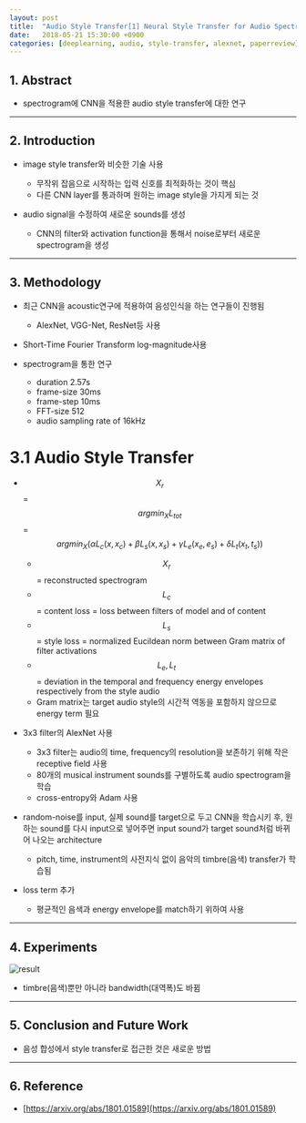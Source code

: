 ```yaml
---
layout: post
title:  "Audio Style Transfer[1] Neural Style Transfer for Audio Spectrograms(2018) - Review"
date:   2018-05-21 15:30:00 +0900
categories: [deeplearning, audio, style-transfer, alexnet, paperreview]
---
```


## 1. Abstract
- spectrogram에 CNN을 적용한 audio style transfer에 대한 연구

-----

## 2. Introduction

- image style transfer와 비슷한 기술 사용
    - 무작위 잡음으로 시작하는 입력 신호를 최적화하는 것이 핵심
    - 다른 CNN layer를 통과하며 원하는 image style을 가지게 되는 것

- audio signal을 수정하여 새로운 sounds를 생성
    - CNN의 filter와 activation function을 통해서 noise로부터 새로운 spectrogram을 생성

-----

## 3. Methodology

- 최근 CNN을 acoustic연구에 적용하여 음성인식을 하는 연구들이 진행됨
    - AlexNet, VGG-Net, ResNet등 사용

- Short-Time Fourier Transform log-magnitude사용

- spectrogram을 통한 연구
    - duration 2.57s
    - frame-size 30ms
    - frame-step 10ms
    - FFT-size 512
    - audio sampling rate of 16kHz

# 3.1 Audio Style Transfer

- $$X_{r}$$ = $$argmin_X L_{tot}$$ = $$argmin_X(\alpha L_c (x, x_{c}) + \beta L_s (x, x_{s}) + \gamma L_e (x_{e}, e_{s}) + \delta L_t (x_{t}, t_{s}))$$
    - $$X_r$$ = reconstructed spectrogram
    - $$L_c$$ = content loss = loss between filters of model and of content
    - $$L_s$$ = style loss = normalized Eucildean norm between Gram matrix of filter activations
    - $$L_e, L_t$$ = deviation in the temporal and frequency energy envelopes respectively from the style audio
    - Gram matrix는 target audio style의 시간적 역동을 포함하지 않으므로 energy term 필요

- 3x3 filter의 AlexNet 사용
    - 3x3 filter는 audio의 time, frequency의 resolution을 보존하기 위해 작은 receptive field 사용
    - 80개의 musical instrument sounds를 구별하도록 audio spectrogram을 학습
    - cross-entropy와 Adam 사용

- random-noise를 input, 실제 sound를 target으로 두고 CNN을 학습시키 후, 원하는 sound를 다시 input으로 넣어주면 input sound가 target sound처럼 바뀌어 나오는 architecture
    - pitch, time, instrument의 사전지식 없이 음악의 timbre(음색) transfer가 학습됨  

- loss term 추가
    - 평균적인 음색과 energy envelope를 match하기 위하여 사용

-----

## 4. Experiments
![result](https://files.slack.com/files-pri/T1J7SCHU7-FASTZBD1S/result.png?pub_secret=30f2745ca6)
- timbre(음색)뿐만 아니라 bandwidth(대역폭)도 바뀜

-----

## 5. Conclusion and Future Work
- 음성 합성에서 style transfer로 접근한 것은 새로운 방법

-----

## 6. Reference
- [https://arxiv.org/abs/1801.01589](https://arxiv.org/abs/1801.01589)
